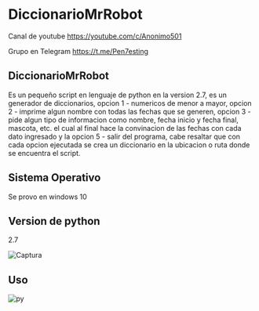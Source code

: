 # DiccionarioMrRobot

Canal de youtube  https://youtube.com/c/Anonimo501

Grupo en Telegram https://t.me/Pen7esting

## DiccionarioMrRobot

Es un pequeño script en lenguaje de python en la version 2.7, es un generador de diccionarios, opcion 1 - numericos de menor a mayor, opcion 2 - imprime algun nombre con todas
las fechas que se generen, opcion 3 - pide algun tipo de informacion como nombre, fecha inicio y fecha final, mascota, etc. el cual al final hace la convinacion de las fechas con
cada dato ingresado y la opcion 5 - salir del programa, cabe resaltar que con cada opcion ejecutada se crea un diccionario en la ubicacion o ruta donde se encuentra el script.

## Sistema Operativo

Se provo en windows 10

## Version de python

2.7

![Captura](https://user-images.githubusercontent.com/67207446/123738059-b97bdc00-d869-11eb-9d6a-08285129a42f.PNG)

## Uso

![py](https://user-images.githubusercontent.com/67207446/123738848-38bddf80-d86b-11eb-8ce9-dc2769ee65a6.png)

